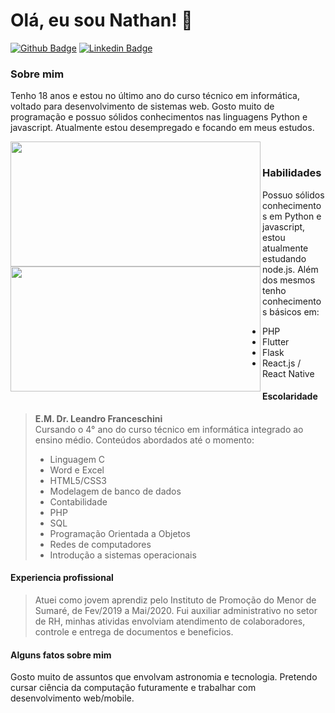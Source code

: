 # Olá, eu sou Nathan! 👋

[![Github Badge](https://img.shields.io/badge/-Github-000?style=flat-square&logo=Github&logoColor=white&link=https://github.com/fagnerpsantos)](https://github.com/NathanSilvaSantos)
[![Linkedin Badge](https://img.shields.io/badge/-LinkedIn-blue?style=flat-square&logo=Linkedin&logoColor=white&link=https://www.linkedin.com/in/fagnerpsantos/)](https://www.linkedin.com/in/nathansilvasantos/)

### Sobre mim

Tenho 18 anos e estou no último ano do curso técnico em informática, voltado para desenvolvimento de sistemas web. Gosto muito de programação e possuo sólidos conhecimentos nas linguagens Python e javascript.
Atualmente estou desempregado e focando em meus estudos.

<div>
    <a href="https://github.com/NathanSilvaSantos?tab=repositories">
      <img align="left" src="https://github-readme-stats.vercel.app/api/top-langs/?username=NathanSilvaSantos&layout=compact" width="400" height="200"/>
    </a>
    <a href="https://github.com/NathanSilvaSantos?tab=repositories">
      <img align="left" src="https://github-readme-stats.vercel.app/api?username=NathanSilvaSantos&,issues&show_icons=true" width="400" height="200"/>
    </a>
</div>
<br>

### Habilidades

Possuo sólidos conhecimentos em Python e javascript, estou atualmente estudando node.js. Além dos mesmos tenho conhecimentos básicos em:
* PHP
* Flutter
* Flask
* React.js / React Native

#### Escolaridade

> **E.M. Dr. Leandro Franceschini**                
> Cursando o 4° ano do curso técnico em informática integrado ao ensino médio. Conteúdos abordados até o momento:
>
> - Linguagem C
> - Word e Excel
> - HTML5/CSS3
> - Modelagem de banco de dados
> - Contabilidade
> - PHP
> - SQL
> - Programação Orientada a Objetos
> - Redes de computadores
> - Introdução a sistemas operacionais

#### Experiencia profissional

> Atuei como jovem aprendiz pelo Instituto de Promoção do Menor de Sumaré, de Fev/2019 a Mai/2020. Fui auxiliar administrativo no setor de RH, minhas atividas envolviam atendimento de colaboradores, controle e entrega de documentos e beneficios.

#### Alguns fatos sobre mim

Gosto muito de assuntos que envolvam astronomia e tecnologia. Pretendo cursar ciência da computação futuramente e trabalhar com desenvolvimento web/mobile.